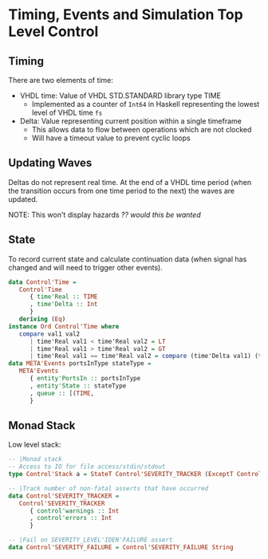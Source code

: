 # Timing, Events and Simulation Top Level Control
## Timing
There are two elements of time:
- VHDL time: Value of VHDL STD.STANDARD library type TIME
   - Implemented as a counter of `Int64` in Haskell representing the lowest level of VHDL time `fs`
- Delta: Value representing current position within a single timeframe
   - This allows data to flow between operations which are not clocked
   - Will have a timeout value to prevent cyclic loops

## Updating Waves
Deltas do not represent real time.
At the end of a VHDL time period (when the transition occurs from one time period to the next) the waves are updated.

NOTE: This won't display hazards _?? would this be wanted_

## State
To record current state and calculate continuation data (when signal has changed and will need to trigger other events).
```haskell
data Control'Time =
   Control'Time
      { time'Real :: TIME
      , time'Delta :: Int
      }
   deriving (Eq)
instance Ord Control'Time where
   compare val1 val2
      | time'Real val1 < time'Real val2 = LT
      | time'Real val1 > time'Real val2 = GT
      | time'Real val1 == time'Real val2 = compare (time'Delta val1) (time'Delta val2)
data META'Events portsInType stateType =
   META'Events
      { entity'PortsIn :: portsInType
      , entity'State :: stateType
      , queue :: [(TIME,
      }
```

## Monad Stack
Low level stack:
```haskell
-- |Monad stack
-- Access to IO for file access/stdin/stdout
type Control'Stack a = StateT Control'SEVERITY_TRACKER (ExceptT Control'SEVERITY_FAILURE IO) a

-- |Track number of non-fatal asserts that have occurred
data Control'SEVERITY_TRACKER =
   Control'SEVERITY_TRACKER
      { control'warnings :: Int
      , control'errors :: Int
      }

-- |Fail on SEVERITY_LEVEL'IDEN'FAILURE assert
data Control'SEVERITY_FAILURE = Control'SEVERITY_FAILURE String
```
